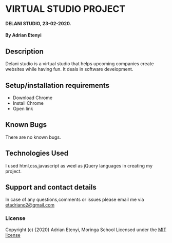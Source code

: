# VIRTUAL STUDIO PROJECT
#### DELANI STUDIO, 23-02-2020.
#### By Adrian Etenyi
## Description
Delani studio is a virtual studio that helps upcoming companies create websites while having fun. It deals in software development.
## Setup/installation requirements
* Download Chrome
* Install Chrome
* Open link
## Known Bugs
There are no known bugs.
## Technologies Used
I used html,css,javascript as weel as jQuery languages in creating my project.
## Support and contact details
In case of any questions,comments or issues please email me via etadriano2@gmail.com
### License
Copyright (c) {2020} Adrian Etenyi, Moringa School
Licensed under the [MIT license](LICENSE)